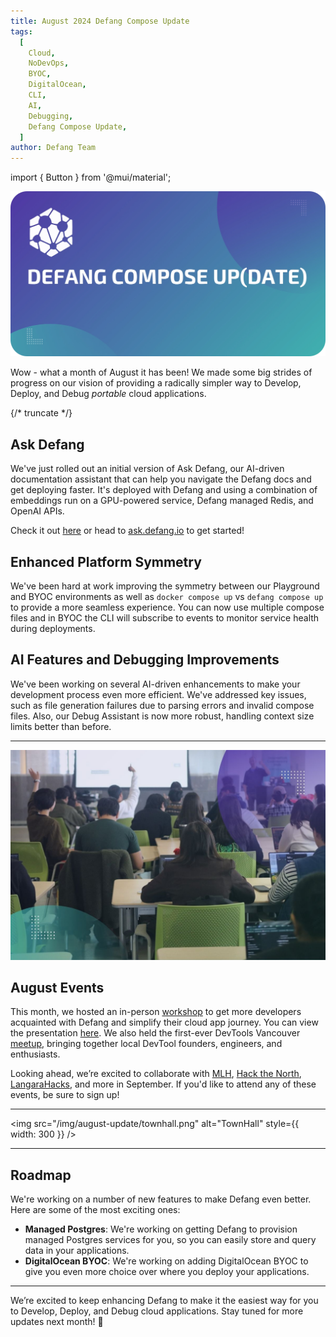 ```yaml
---
title: August 2024 Defang Compose Update
tags:
  [
    Cloud,
    NoDevOps,
    BYOC,
    DigitalOcean,
    CLI,
    AI,
    Debugging,
    Defang Compose Update,
  ]
author: Defang Team
---
```

import { Button } from '@mui/material';


![Defang Compose Update](/img/defang-compose-update.webp)

Wow - what a month of August it has been! We made some big strides of progress on our vision of providing a radically simpler way to Develop, Deploy, and Debug _portable_ cloud applications.

{/* truncate */}
## Ask Defang

We've just rolled out an initial version of Ask Defang, our AI-driven documentation assistant that can help you navigate the Defang docs and get deploying faster. It's deployed with Defang and using a combination of embeddings run on a GPU-powered service, Defang managed Redis, and OpenAI APIs.

Check it out [here](/docs/ask) or head to [ask.defang.io](https://ask.defang.io) to get started!

## Enhanced Platform Symmetry

We've been hard at work improving the symmetry between our Playground and BYOC environments as well as `docker compose up` vs `defang compose up` to provide a more seamless experience. You can now use multiple compose files and in BYOC the CLI will subscribe to events to monitor service health during deployments.

## AI Features and Debugging Improvements

We've been working on several AI-driven enhancements to make your development process even more efficient. We've addressed key issues, such as file generation failures due to parsing errors and invalid compose files. Also, our Debug Assistant is now more robust, handling context size limits better than before.

---

![Workshop](/img/august-update/workshop.jpg)

## August Events

This month, we hosted an in-person [workshop](https://www.linkedin.com/feed/update/urn:li:activity:7233915052083310595/) to get more developers acquainted with Defang and simplify their cloud app journey. You can view the presentation [here](https://s.defang.io/cloudjam2024). We also held the first-ever DevTools Vancouver [meetup](https://www.linkedin.com/posts/defanglabs_devtoolsmeetup-activity-7234599713751060483-zQsg?utm_source=share&utm_medium=member_desktop), bringing together local DevTool founders, engineers, and enthusiasts.

Looking ahead, we’re excited to collaborate with [MLH](https://mlh.io/), [Hack the North](https://hackthenorth.com/), [LangaraHacks](https://lhacks.langaracs.ca/), and more in September. If you'd like to attend any of these events, be sure to sign up!

---

<img src="/img/august-update/townhall.png" alt="TownHall" style={{ width: 300 }} />

---

## Roadmap

We're working on a number of new features to make Defang even better. Here are some of the most exciting ones:

- **Managed Postgres**: We're working on getting Defang to provision managed Postgres services for you, so you can easily store and query data in your applications.
- **DigitalOcean BYOC**: We're working on adding DigitalOcean BYOC to give you even more choice over where you deploy your applications.

---

We’re excited to keep enhancing Defang to make it the easiest way for you to Develop, Deploy, and Debug cloud applications. Stay tuned for more updates next month! 🚀
